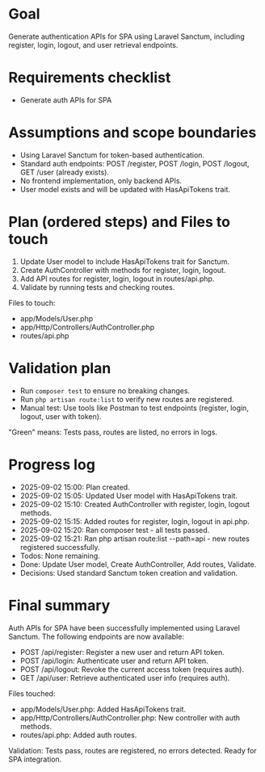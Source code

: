 # Goal
Generate authentication APIs for SPA using Laravel Sanctum, including register, login, logout, and user retrieval endpoints.

# Requirements checklist
- Generate auth APIs for SPA

# Assumptions and scope boundaries
- Using Laravel Sanctum for token-based authentication.
- Standard auth endpoints: POST /register, POST /login, POST /logout, GET /user (already exists).
- No frontend implementation, only backend APIs.
- User model exists and will be updated with HasApiTokens trait.

# Plan (ordered steps) and Files to touch
1. Update User model to include HasApiTokens trait for Sanctum.
2. Create AuthController with methods for register, login, logout.
3. Add API routes for register, login, logout in routes/api.php.
4. Validate by running tests and checking routes.

Files to touch:
- app/Models/User.php
- app/Http/Controllers/AuthController.php
- routes/api.php

# Validation plan
- Run `composer test` to ensure no breaking changes.
- Run `php artisan route:list` to verify new routes are registered.
- Manual test: Use tools like Postman to test endpoints (register, login, logout, user with token).

"Green" means: Tests pass, routes are listed, no errors in logs.

# Progress log
- 2025-09-02 15:00: Plan created.
- 2025-09-02 15:05: Updated User model with HasApiTokens trait.
- 2025-09-02 15:10: Created AuthController with register, login, logout methods.
- 2025-09-02 15:15: Added routes for register, login, logout in api.php.
- 2025-09-02 15:20: Ran composer test - all tests passed.
- 2025-09-02 15:21: Ran php artisan route:list --path=api - new routes registered successfully.
- Todos: None remaining.
- Done: Update User model, Create AuthController, Add routes, Validate.
- Decisions: Used standard Sanctum token creation and validation.

# Final summary
Auth APIs for SPA have been successfully implemented using Laravel Sanctum. The following endpoints are now available:
- POST /api/register: Register a new user and return API token.
- POST /api/login: Authenticate user and return API token.
- POST /api/logout: Revoke the current access token (requires auth).
- GET /api/user: Retrieve authenticated user info (requires auth).

Files touched:
- app/Models/User.php: Added HasApiTokens trait.
- app/Http/Controllers/AuthController.php: New controller with auth methods.
- routes/api.php: Added auth routes.

Validation: Tests pass, routes are registered, no errors detected. Ready for SPA integration.
